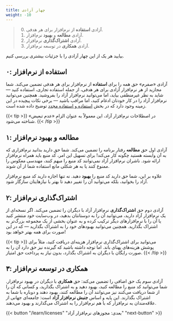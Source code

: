 ```yaml
---
title: چهار آزادی
weight: -10
---
```


<blockquote>
  <ol start="0">
    <li>
      آزادی <strong>استفاده</strong> از نرم‌افزار برای هر هدفی.
    </li>
    <li>
      آزادی <strong>مطالعه</strong> و <strong>بهبود</strong> نرم‌افزار.
    </li>
    <li>
      آزادی <strong>اشتراک‌گذاری</strong> نرم‌افزار.
    </li>
    <li>
      آزادی <strong>همکاری</strong> در توسعه نرم‌افزار.
    </li>
  </ol>
</blockquote>

بیایید هر یک از این چهار آزادی را با جزئیات بیشتری بررسی کنیم.

## ۰: استفاده از نرم‌افزار

آزادی «صفرم» حق همه را برای **استفاده** از نرم‌افزار برای هر هدفی تضمین می‌کند. شما مجازید از هر نرم‌افزار آزادی برای هر هدفی، از جمله استفاده تجاری، استفاده کنید — شاید به نظر غیرمنطقی بیاید، اما می‌توانید نرم‌افزار آزاد را بفروشید. همچنین می‌توانید نرم‌افزار آزاد را در کار خودتان ادغام کنید، اما مراقب باشید — برخی نکات پیچیده در این زمینه وجود دارد که در بخش [استفاده و استفاده مجدد](/learn/participate/derived-works/) توضیح داده شده است.

{{< tip >}}
در اصطلاحات نرم‌افزار آزاد، این معمولاً به عنوان الزام «عدم تبعیض» شناخته می‌شود.
{{< /tip >}}

## ۱: مطالعه و بهبود نرم‌افزار

آزادی اول حق **مطالعه** رفتار برنامه را تضمین می‌کند. شما حق دارید بدانید نرم‌افزاری که به آن وابسته هستید چگونه کار می‌کند! برای تسهیل این امر، کد منبع باید همراه نرم‌افزار ارائه شود. ناشران نرم‌افزار آزاد نمی‌توانند کد منبع را مبهم کنند، مهندسی معکوس را ممنوع کنند یا به هر شکلی مانع استفاده شما از آن شوند.

علاوه بر این، شما حق دارید کد منبع را **بهبود** دهید. نه تنها اجازه دارید کد منبع نرم‌افزار آزاد را بخوانید، بلکه می‌توانید آن را تغییر دهید تا بهتر با نیازهایتان سازگار شود.

## ۲: اشتراک‌گذاری نرم‌افزار

آزادی دوم حق **اشتراک‌گذاری** نرم‌افزار آزاد با دیگران را تضمین می‌کند. اگر نسخه‌ای از یک نرم‌افزار آزاد دارید، می‌توانید آن را به دوستانتان بدهید، در وب‌سایت خود منتشر کنید یا آن را با نرم‌افزارهای دیگر ترکیب کرده و به عنوان بخشی از یک مجموعه بزرگ‌تر به اشتراک بگذارید. همچنین می‌توانید بهبودهای خود را به اشتراک بگذارید — که در این صورت برای همه بهتر خواهد بود!

{{< tip >}}
می‌توانید برای اشتراک‌گذاری نرم‌افزار هزینه‌ای دریافت کنید، مثلاً برای پوشش هزینه‌های پهنای باند. اما توجه داشته باشید که گیرنده نیز حق دارد آن را به صورت رایگان با دیگران به اشتراک بگذارد، بدون نیاز به پرداخت حق امتیاز.
{{< /tip >}}

## ۳: همکاری در توسعه نرم‌افزار

آزادی سوم یک حق اضافی را تضمین می‌کند: حق **همکاری** با دیگران در بهبود نرم‌افزار. شما می‌توانید کد منبع را مطالعه کنید، بهبود دهید و به اشتراک بگذارید، و کسانی که آن را از شما دریافت می‌کنند نیز می‌توانند آن را مطالعه کنند، بهبود دهند و دوباره با شما به اشتراک بگذارند. این پایه و اساس **جنبش نرم‌افزار آزاد** است: جامعه‌ای جهانی از علاقه‌مندان به نرم‌افزار که با هم نرم‌افزار را به اشتراک می‌گذارند و بهبود می‌دهند.

{{< button "/learn/licenses" "بعدی: مجوزهای نرم‌افزار آزاد" "next-button" >}}